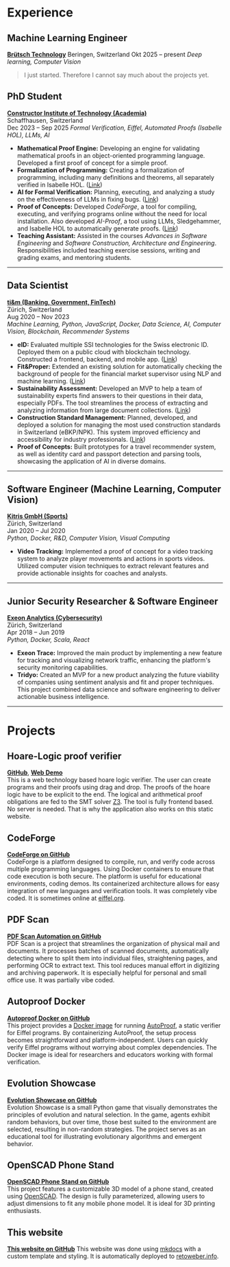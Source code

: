 # Experience

## Machine Learning Engineer
**[Brütsch Technology](https://brel.ch)**
Beringen, Switzerland
Okt 2025 – present
*Deep learning, Computer Vision*

> I just started. Therefore I cannot say much about the projects yet.

## PhD Student  
**[Constructor Institute of Technology (Academia)](https://se.constructor.ch/)**  
Schaffhausen, Switzerland  
Dec 2023 – Sep 2025
*Formal Verification, Eiffel, Automated Proofs (Isabelle HOL), LLMs, AI*

- **Mathematical Proof Engine:** Developing an engine for validating mathematical proofs in an object-oriented programming language. Developed a first proof of concept for a simple proof.
- **Formalization of Programming:** Creating a formalization of programming, including many definitions and theorems, all separately verified in Isabelle HOL. ([Link](https://arxiv.org/abs/2502.17149v1))
- **AI for Formal Verification:** Planning, executing, and analyzing a study on the effectiveness of LLMs in fixing bugs. ([Link](https://arxiv.org/abs/2507.15822))
- **Proof of Concepts:** Developed *CodeForge*, a tool for compiling, executing, and verifying programs online without the need for local installation. Also developed *AI-Proof*, a tool using LLMs, Sledgehammer, and Isabelle HOL to automatically generate proofs. ([Link](https://github.com/reto-weber/CodeForge))
- **Teaching Assistant:** Assisted in the courses *Advances in Software Engineering* and *Software Construction, Architecture and Engineering*. Responsibilities included teaching exercise sessions, writing and grading exams, and mentoring students.

---

## Data Scientist  
**[ti&m (Banking, Government, FinTech)](https://www.ti8m.com)**  
Zürich, Switzerland  
Aug 2020 – Nov 2023  
*Machine Learning, Python, JavaScript, Docker, Data Science, AI, Computer Vision, Blockchain, Recommender Systems*

- **eID:** Evaluated multiple SSI technologies for the Swiss electronic ID. Deployed them on a public cloud with blockchain technology. Constructed a frontend, backend, and mobile app. ([Link](https://eid.admin.ch))
- **Fit&Proper:** Extended an existing solution for automatically checking the background of people for the financial market supervisor using NLP and machine learning. ([Link](https://www.ti8m.com/de/success-stories/digital-banking-and-finance/fma))
- **Sustainability Assessment:** Developed an MVP to help a team of sustainability experts find answers to their questions in their data, especially PDFs. The tool streamlines the process of extracting and analyzing information from large document collections.  ([Link](https://www.ti8m.com/en/success-stories/life-science-and-industry/sp-global))
- **Construction Standard Management:** Planned, developed, and deployed a solution for managing the most used construction standards in Switzerland (eBKP/NPK). This system improved efficiency and accessibility for industry professionals. ([Link](https://www.ti8m.com/en/success-stories/life-science-and-industry/crb))
- **Proof of Concepts:** Built prototypes for a travel recommender system, as well as identity card and passport detection and parsing tools, showcasing the application of AI in diverse domains.

---

## Software Engineer (Machine Learning, Computer Vision)  
**[Kitris GmbH (Sports)](https://www.kitris-sports.com/)**  
Zürich, Switzerland  
Jan 2020 – Jul 2020  
*Python, Docker, R&D, Computer Vision, Visual Computing*

- **Video Tracking:** Implemented a proof of concept for a video tracking system to analyze player movements and actions in sports videos. Utilized computer vision techniques to extract relevant features and provide actionable insights for coaches and analysts.

---

## Junior Security Researcher & Software Engineer  
**[Exeon Analytics (Cybersecurity)](https://exeon.com/)**  
Zürich, Switzerland  
Apr 2018 – Jun 2019  
*Python, Docker, Scala, React*

- **Exeon Trace:** Improved the main product by implementing a new feature for tracking and visualizing network traffic, enhancing the platform's security monitoring capabilities.
- **Tridyo:** Created an MVP for a new product analyzing the future viability of companies using sentiment analysis and fit and proper techniques. This project combined data science and software engineering to deliver actionable business intelligence.

---

# Projects
## Hoare-Logic proof verifier
[**GitHub**](https://github.com/risajef/hoare-logic), [**Web Demo**](https://retoweber.info/research/hoare-logic/)  
This is a web technology based hoare logic verifier. The user can create programs and their proofs using drag and drop. The proofs of the hoare logic have to be explicit to the end. The logical and arithmetical proof obligations are fed to the SMT solver [Z3](https://github.com/Z3Prover/z3). The tool is fully frontend based. No server is needed. That is why the application also works on this static website.

## CodeForge
[**CodeForge on GitHub**](https://github.com/reto-weber/CodeForge)  
CodeForge is a platform designed to compile, run, and verify code across multiple programming languages. Using Docker containers to ensure that code execution is both secure. The platform is useful for educational environments, coding demos. Its containerized architecture allows for easy integration of new languages and verification tools. It was completely vibe coded. It is sometimes online at [eiffel.org](https://autoproof.eiffel.org/).

## PDF Scan
[**PDF Scan Automation on GitHub**](https://github.com/risajef/pdf_scan_automation)  
PDF Scan is a project that streamlines the organization of physical mail and documents. It processes batches of scanned documents, automatically detecting where to split them into individual files, straightening pages, and performing OCR to extract text. This tool reduces manual effort in digitizing and archiving paperwork. It is especially helpful for personal and small office use. It was partially vibe coded.

## Autoproof Docker
[**Autoproof Docker on GitHub**](https://github.com/reto-weber/autoproof_docker)  
This project provides a [Docker image](https://hub.docker.com/repository/docker/risajef/autoproof/general) for running [AutoProof](https://se.constructor.ch/reif-site/), a static verifier for Eiffel programs. By containerizing AutoProof, the setup process becomes straightforward and platform-independent. Users can quickly verify Eiffel programs without worrying about complex dependencies. The Docker image is ideal for researchers and educators working with formal verification.

## Evolution Showcase
[**Evolution Showcase on GitHub**](https://github.com/risajef/pygame)  
Evolution Showcase is a small Python game that visually demonstrates the principles of evolution and natural selection. In the game, agents exhibit random behaviors, but over time, those best suited to the environment are selected, resulting in non-random strategies. The project serves as an educational tool for illustrating evolutionary algorithms and emergent behavior.

## OpenSCAD Phone Stand
[**OpenSCAD Phone Stand on GitHub**](https://github.com/risajef/openscad_files)  
This project features a customizable 3D model of a phone stand, created using [OpenSCAD](https://openscad.org/). The design is fully parameterized, allowing users to adjust dimensions to fit any mobile phone model. It is ideal for 3D printing enthusiasts.

## This website
[**This website on GitHub**](https://github.com/risajef/risajef.github.io)
This website was done using [mkdocs](https://www.mkdocs.org/) with a custom template and styling. It is automatically deployed to [retoweber.info](https://retoweber.info).